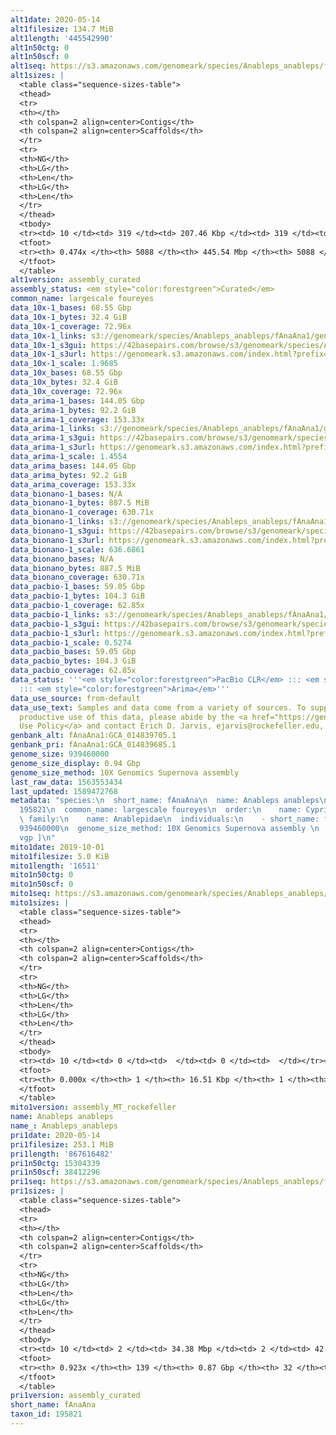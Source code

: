 ```yaml
---
alt1date: 2020-05-14
alt1filesize: 134.7 MiB
alt1length: '445542990'
alt1n50ctg: 0
alt1n50scf: 0
alt1seq: https://s3.amazonaws.com/genomeark/species/Anableps_anableps/fAnaAna1/assembly_curated/fAnaAna1.alt.cur.20200514.fasta.gz
alt1sizes: |
  <table class="sequence-sizes-table">
  <thead>
  <tr>
  <th></th>
  <th colspan=2 align=center>Contigs</th>
  <th colspan=2 align=center>Scaffolds</th>
  </tr>
  <tr>
  <th>NG</th>
  <th>LG</th>
  <th>Len</th>
  <th>LG</th>
  <th>Len</th>
  </tr>
  </thead>
  <tbody>
  <tr><td> 10 </td><td> 319 </td><td> 207.46 Kbp </td><td> 319 </td><td> 207.46 Kbp </td></tr><tr><td> 20 </td><td> 901 </td><td> 131.59 Kbp </td><td> 901 </td><td> 131.59 Kbp </td></tr><tr><td> 30 </td><td> 1803 </td><td> 83.37 Kbp </td><td> 1803 </td><td> 83.37 Kbp </td></tr><tr><td> 40 </td><td> 3224 </td><td> 52.81 Kbp </td><td> 3224 </td><td> 52.81 Kbp </td></tr><tr style="background-color:#cccccc;"><td> 50 </td><td> 0 </td><td>  </td><td> 0 </td><td>  </td></tr><tr><td> 60 </td><td> 0 </td><td>  </td><td> 0 </td><td>  </td></tr><tr><td> 70 </td><td> 0 </td><td>  </td><td> 0 </td><td>  </td></tr><tr><td> 80 </td><td> 0 </td><td>  </td><td> 0 </td><td>  </td></tr><tr><td> 90 </td><td> 0 </td><td>  </td><td> 0 </td><td>  </td></tr><tr><td> 100 </td><td> 0 </td><td>  </td><td> 0 </td><td>  </td></tr></tbody>
  <tfoot>
  <tr><th> 0.474x </th><th> 5088 </th><th> 445.54 Mbp </th><th> 5088 </th><th> 445.54 Mbp </th></tr>
  </tfoot>
  </table>
alt1version: assembly_curated
assembly_status: <em style="color:forestgreen">Curated</em>
common_name: largescale foureyes
data_10x-1_bases: 68.55 Gbp
data_10x-1_bytes: 32.4 GiB
data_10x-1_coverage: 72.96x
data_10x-1_links: s3://genomeark/species/Anableps_anableps/fAnaAna1/genomic_data/10x/<br>
data_10x-1_s3gui: https://42basepairs.com/browse/s3/genomeark/species/Anableps_anableps/fAnaAna1/genomic_data/10x/
data_10x-1_s3url: https://genomeark.s3.amazonaws.com/index.html?prefix=species/Anableps_anableps/fAnaAna1/genomic_data/10x/
data_10x-1_scale: 1.9685
data_10x_bases: 68.55 Gbp
data_10x_bytes: 32.4 GiB
data_10x_coverage: 72.96x
data_arima-1_bases: 144.05 Gbp
data_arima-1_bytes: 92.2 GiB
data_arima-1_coverage: 153.33x
data_arima-1_links: s3://genomeark/species/Anableps_anableps/fAnaAna1/genomic_data/arima/<br>
data_arima-1_s3gui: https://42basepairs.com/browse/s3/genomeark/species/Anableps_anableps/fAnaAna1/genomic_data/arima/
data_arima-1_s3url: https://genomeark.s3.amazonaws.com/index.html?prefix=species/Anableps_anableps/fAnaAna1/genomic_data/arima/
data_arima-1_scale: 1.4554
data_arima_bases: 144.05 Gbp
data_arima_bytes: 92.2 GiB
data_arima_coverage: 153.33x
data_bionano-1_bases: N/A
data_bionano-1_bytes: 887.5 MiB
data_bionano-1_coverage: 630.71x
data_bionano-1_links: s3://genomeark/species/Anableps_anableps/fAnaAna1/genomic_data/bionano/<br>
data_bionano-1_s3gui: https://42basepairs.com/browse/s3/genomeark/species/Anableps_anableps/fAnaAna1/genomic_data/bionano/
data_bionano-1_s3url: https://genomeark.s3.amazonaws.com/index.html?prefix=species/Anableps_anableps/fAnaAna1/genomic_data/bionano/
data_bionano-1_scale: 636.6861
data_bionano_bases: N/A
data_bionano_bytes: 887.5 MiB
data_bionano_coverage: 630.71x
data_pacbio-1_bases: 59.05 Gbp
data_pacbio-1_bytes: 104.3 GiB
data_pacbio-1_coverage: 62.85x
data_pacbio-1_links: s3://genomeark/species/Anableps_anableps/fAnaAna1/genomic_data/pacbio/<br>
data_pacbio-1_s3gui: https://42basepairs.com/browse/s3/genomeark/species/Anableps_anableps/fAnaAna1/genomic_data/pacbio/
data_pacbio-1_s3url: https://genomeark.s3.amazonaws.com/index.html?prefix=species/Anableps_anableps/fAnaAna1/genomic_data/pacbio/
data_pacbio-1_scale: 0.5274
data_pacbio_bases: 59.05 Gbp
data_pacbio_bytes: 104.3 GiB
data_pacbio_coverage: 62.85x
data_status: '''<em style="color:forestgreen">PacBio CLR</em> ::: <em style="color:forestgreen">10x</em>
  ::: <em style="color:forestgreen">Arima</em>'''
data_use_source: from-default
data_use_text: Samples and data come from a variety of sources. To support fair and
  productive use of this data, please abide by the <a href="https://genome10k.soe.ucsc.edu/data-use-policies/">Data
  Use Policy</a> and contact Erich D. Jarvis, ejarvis@rockefeller.edu, with any questions.
genbank_alt: fAnaAna1:GCA_014839705.1
genbank_pri: fAnaAna1:GCA_014839685.1
genome_size: 939460000
genome_size_display: 0.94 Gbp
genome_size_method: 10X Genomics Supernova assembly
last_raw_data: 1563553434
last_updated: 1589472768
metadata: "species:\n  short_name: fAnaAna\n  name: Anableps anableps\n  taxon_id:
  195821\n  common_name: largescale foureyes\n  order:\n    name: Cyprinodontiformes\n
  \ family:\n    name: Anablepidae\n  individuals:\n    - short_name: fAnaAna1\n  genome_size:
  939460000\n  genome_size_method: 10X Genomics Supernova assembly \n  project: [
  vgp ]\n"
mito1date: 2019-10-01
mito1filesize: 5.0 KiB
mito1length: '16511'
mito1n50ctg: 0
mito1n50scf: 0
mito1seq: https://s3.amazonaws.com/genomeark/species/Anableps_anableps/fAnaAna1/assembly_MT_rockefeller/fAnaAna1.MT.20191001.fasta.gz
mito1sizes: |
  <table class="sequence-sizes-table">
  <thead>
  <tr>
  <th></th>
  <th colspan=2 align=center>Contigs</th>
  <th colspan=2 align=center>Scaffolds</th>
  </tr>
  <tr>
  <th>NG</th>
  <th>LG</th>
  <th>Len</th>
  <th>LG</th>
  <th>Len</th>
  </tr>
  </thead>
  <tbody>
  <tr><td> 10 </td><td> 0 </td><td>  </td><td> 0 </td><td>  </td></tr><tr><td> 20 </td><td> 0 </td><td>  </td><td> 0 </td><td>  </td></tr><tr><td> 30 </td><td> 0 </td><td>  </td><td> 0 </td><td>  </td></tr><tr><td> 40 </td><td> 0 </td><td>  </td><td> 0 </td><td>  </td></tr><tr style="background-color:#cccccc;"><td> 50 </td><td> 0 </td><td style="background-color:#ff8888;">  </td><td> 0 </td><td style="background-color:#ff8888;">  </td></tr><tr><td> 60 </td><td> 0 </td><td>  </td><td> 0 </td><td>  </td></tr><tr><td> 70 </td><td> 0 </td><td>  </td><td> 0 </td><td>  </td></tr><tr><td> 80 </td><td> 0 </td><td>  </td><td> 0 </td><td>  </td></tr><tr><td> 90 </td><td> 0 </td><td>  </td><td> 0 </td><td>  </td></tr><tr><td> 100 </td><td> 0 </td><td>  </td><td> 0 </td><td>  </td></tr></tbody>
  <tfoot>
  <tr><th> 0.000x </th><th> 1 </th><th> 16.51 Kbp </th><th> 1 </th><th> 16.51 Kbp </th></tr>
  </tfoot>
  </table>
mito1version: assembly_MT_rockefeller
name: Anableps anableps
name_: Anableps_anableps
pri1date: 2020-05-14
pri1filesize: 253.1 MiB
pri1length: '867616482'
pri1n50ctg: 15304339
pri1n50scf: 38412296
pri1seq: https://s3.amazonaws.com/genomeark/species/Anableps_anableps/fAnaAna1/assembly_curated/fAnaAna1.pri.cur.20200514.fasta.gz
pri1sizes: |
  <table class="sequence-sizes-table">
  <thead>
  <tr>
  <th></th>
  <th colspan=2 align=center>Contigs</th>
  <th colspan=2 align=center>Scaffolds</th>
  </tr>
  <tr>
  <th>NG</th>
  <th>LG</th>
  <th>Len</th>
  <th>LG</th>
  <th>Len</th>
  </tr>
  </thead>
  <tbody>
  <tr><td> 10 </td><td> 2 </td><td> 34.38 Mbp </td><td> 2 </td><td> 42.23 Mbp </td></tr><tr><td> 20 </td><td> 5 </td><td> 26.44 Mbp </td><td> 4 </td><td> 41.11 Mbp </td></tr><tr><td> 30 </td><td> 9 </td><td> 22.98 Mbp </td><td> 6 </td><td> 40.29 Mbp </td></tr><tr><td> 40 </td><td> 13 </td><td> 20.03 Mbp </td><td> 9 </td><td> 40.05 Mbp </td></tr><tr style="background-color:#cccccc;"><td> 50 </td><td> 19 </td><td style="background-color:#88ff88;"> 15.30 Mbp </td><td> 11 </td><td style="background-color:#88ff88;"> 38.41 Mbp </td></tr><tr><td> 60 </td><td> 26 </td><td> 10.93 Mbp </td><td> 14 </td><td> 34.78 Mbp </td></tr><tr><td> 70 </td><td> 36 </td><td> 8.69 Mbp </td><td> 16 </td><td> 33.03 Mbp </td></tr><tr><td> 80 </td><td> 49 </td><td> 4.99 Mbp </td><td> 19 </td><td> 31.64 Mbp </td></tr><tr><td> 90 </td><td> 77 </td><td> 1.98 Mbp </td><td> 22 </td><td> 24.73 Mbp </td></tr><tr><td> 100 </td><td> 0 </td><td>  </td><td> 0 </td><td>  </td></tr></tbody>
  <tfoot>
  <tr><th> 0.923x </th><th> 139 </th><th> 0.87 Gbp </th><th> 32 </th><th> 0.87 Gbp </th></tr>
  </tfoot>
  </table>
pri1version: assembly_curated
short_name: fAnaAna
taxon_id: 195821
---
```

